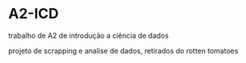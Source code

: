 # A2-ICD
trabalho de A2 de introdução a ciência de dados

projeto de scrapping e analise de dados, retirados do rotten tomatoes


